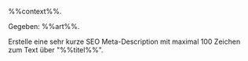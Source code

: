 %%context%%.

Gegeben: %%art%%.

Erstelle eine sehr kurze SEO Meta-Description mit maximal 100 Zeichen zum Text über "%%titel%%". 




